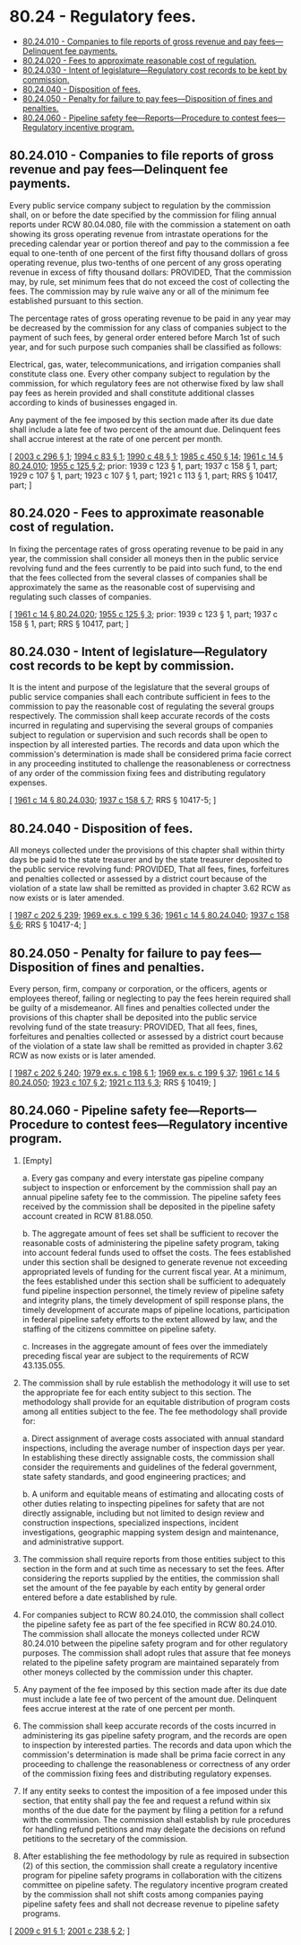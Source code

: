 # 80.24 - Regulatory fees.
* [80.24.010 - Companies to file reports of gross revenue and pay fees—Delinquent fee payments.](#8024010---companies-to-file-reports-of-gross-revenue-and-pay-feesdelinquent-fee-payments)
* [80.24.020 - Fees to approximate reasonable cost of regulation.](#8024020---fees-to-approximate-reasonable-cost-of-regulation)
* [80.24.030 - Intent of legislature—Regulatory cost records to be kept by commission.](#8024030---intent-of-legislatureregulatory-cost-records-to-be-kept-by-commission)
* [80.24.040 - Disposition of fees.](#8024040---disposition-of-fees)
* [80.24.050 - Penalty for failure to pay fees—Disposition of fines and penalties.](#8024050---penalty-for-failure-to-pay-feesdisposition-of-fines-and-penalties)
* [80.24.060 - Pipeline safety fee—Reports—Procedure to contest fees—Regulatory incentive program.](#8024060---pipeline-safety-feereportsprocedure-to-contest-feesregulatory-incentive-program)
## 80.24.010 - Companies to file reports of gross revenue and pay fees—Delinquent fee payments.
Every public service company subject to regulation by the commission shall, on or before the date specified by the commission for filing annual reports under RCW 80.04.080, file with the commission a statement on oath showing its gross operating revenue from intrastate operations for the preceding calendar year or portion thereof and pay to the commission a fee equal to one-tenth of one percent of the first fifty thousand dollars of gross operating revenue, plus two-tenths of one percent of any gross operating revenue in excess of fifty thousand dollars: PROVIDED, That the commission may, by rule, set minimum fees that do not exceed the cost of collecting the fees. The commission may by rule waive any or all of the minimum fee established pursuant to this section.

The percentage rates of gross operating revenue to be paid in any year may be decreased by the commission for any class of companies subject to the payment of such fees, by general order entered before March 1st of such year, and for such purpose such companies shall be classified as follows:

Electrical, gas, water, telecommunications, and irrigation companies shall constitute class one. Every other company subject to regulation by the commission, for which regulatory fees are not otherwise fixed by law shall pay fees as herein provided and shall constitute additional classes according to kinds of businesses engaged in.

Any payment of the fee imposed by this section made after its due date shall include a late fee of two percent of the amount due. Delinquent fees shall accrue interest at the rate of one percent per month.

\[ [2003 c 296 § 1](http://lawfilesext.leg.wa.gov/biennium/2003-04/Pdf/Bills/Session%20Laws/House/1356.SL.pdf?cite=2003%20c%20296%20§%201); [1994 c 83 § 1](http://lawfilesext.leg.wa.gov/biennium/1993-94/Pdf/Bills/Session%20Laws/House/2338.SL.pdf?cite=1994%20c%2083%20§%201); [1990 c 48 § 1](http://leg.wa.gov/CodeReviser/documents/sessionlaw/1990c48.pdf?cite=1990%20c%2048%20§%201); [1985 c 450 § 14](http://leg.wa.gov/CodeReviser/documents/sessionlaw/1985c450.pdf?cite=1985%20c%20450%20§%2014); [1961 c 14 § 80.24.010](http://leg.wa.gov/CodeReviser/documents/sessionlaw/1961c14.pdf?cite=1961%20c%2014%20§%2080.24.010); [1955 c 125 § 2](http://leg.wa.gov/CodeReviser/documents/sessionlaw/1955c125.pdf?cite=1955%20c%20125%20§%202); prior: 1939 c 123 § 1, part; 1937 c 158 § 1, part; 1929 c 107 § 1, part; 1923 c 107 § 1, part; 1921 c 113 § 1, part; RRS § 10417, part; \]

## 80.24.020 - Fees to approximate reasonable cost of regulation.
In fixing the percentage rates of gross operating revenue to be paid in any year, the commission shall consider all moneys then in the public service revolving fund and the fees currently to be paid into such fund, to the end that the fees collected from the several classes of companies shall be approximately the same as the reasonable cost of supervising and regulating such classes of companies.

\[ [1961 c 14 § 80.24.020](http://leg.wa.gov/CodeReviser/documents/sessionlaw/1961c14.pdf?cite=1961%20c%2014%20§%2080.24.020); [1955 c 125 § 3](http://leg.wa.gov/CodeReviser/documents/sessionlaw/1955c125.pdf?cite=1955%20c%20125%20§%203); prior: 1939 c 123 § 1, part; 1937 c 158 § 1, part; RRS § 10417, part; \]

## 80.24.030 - Intent of legislature—Regulatory cost records to be kept by commission.
It is the intent and purpose of the legislature that the several groups of public service companies shall each contribute sufficient in fees to the commission to pay the reasonable cost of regulating the several groups respectively. The commission shall keep accurate records of the costs incurred in regulating and supervising the several groups of companies subject to regulation or supervision and such records shall be open to inspection by all interested parties. The records and data upon which the commission's determination is made shall be considered prima facie correct in any proceeding instituted to challenge the reasonableness or correctness of any order of the commission fixing fees and distributing regulatory expenses.

\[ [1961 c 14 § 80.24.030](http://leg.wa.gov/CodeReviser/documents/sessionlaw/1961c14.pdf?cite=1961%20c%2014%20§%2080.24.030); [1937 c 158 § 7](http://leg.wa.gov/CodeReviser/documents/sessionlaw/1937c158.pdf?cite=1937%20c%20158%20§%207); RRS § 10417-5; \]

## 80.24.040 - Disposition of fees.
All moneys collected under the provisions of this chapter shall within thirty days be paid to the state treasurer and by the state treasurer deposited to the public service revolving fund: PROVIDED, That all fees, fines, forfeitures and penalties collected or assessed by a district court because of the violation of a state law shall be remitted as provided in chapter 3.62 RCW as now exists or is later amended.

\[ [1987 c 202 § 239](http://leg.wa.gov/CodeReviser/documents/sessionlaw/1987c202.pdf?cite=1987%20c%20202%20§%20239); [1969 ex.s. c 199 § 36](http://leg.wa.gov/CodeReviser/documents/sessionlaw/1969ex1c199.pdf?cite=1969%20ex.s.%20c%20199%20§%2036); [1961 c 14 § 80.24.040](http://leg.wa.gov/CodeReviser/documents/sessionlaw/1961c14.pdf?cite=1961%20c%2014%20§%2080.24.040); [1937 c 158 § 6](http://leg.wa.gov/CodeReviser/documents/sessionlaw/1937c158.pdf?cite=1937%20c%20158%20§%206); RRS § 10417-4; \]

## 80.24.050 - Penalty for failure to pay fees—Disposition of fines and penalties.
Every person, firm, company or corporation, or the officers, agents or employees thereof, failing or neglecting to pay the fees herein required shall be guilty of a misdemeanor. All fines and penalties collected under the provisions of this chapter shall be deposited into the public service revolving fund of the state treasury: PROVIDED, That all fees, fines, forfeitures and penalties collected or assessed by a district court because of the violation of a state law shall be remitted as provided in chapter 3.62 RCW as now exists or is later amended.

\[ [1987 c 202 § 240](http://leg.wa.gov/CodeReviser/documents/sessionlaw/1987c202.pdf?cite=1987%20c%20202%20§%20240); [1979 ex.s. c 198 § 1](http://leg.wa.gov/CodeReviser/documents/sessionlaw/1979ex1c198.pdf?cite=1979%20ex.s.%20c%20198%20§%201); [1969 ex.s. c 199 § 37](http://leg.wa.gov/CodeReviser/documents/sessionlaw/1969ex1c199.pdf?cite=1969%20ex.s.%20c%20199%20§%2037); [1961 c 14 § 80.24.050](http://leg.wa.gov/CodeReviser/documents/sessionlaw/1961c14.pdf?cite=1961%20c%2014%20§%2080.24.050); [1923 c 107 § 2](http://leg.wa.gov/CodeReviser/documents/sessionlaw/1923c107.pdf?cite=1923%20c%20107%20§%202); [1921 c 113 § 3](http://leg.wa.gov/CodeReviser/documents/sessionlaw/1921c113.pdf?cite=1921%20c%20113%20§%203); RRS § 10419; \]

## 80.24.060 - Pipeline safety fee—Reports—Procedure to contest fees—Regulatory incentive program.
1. [Empty]

    a.  Every gas company and every interstate gas pipeline company subject to inspection or enforcement by the commission shall pay an annual pipeline safety fee to the commission. The pipeline safety fees received by the commission shall be deposited in the pipeline safety account created in RCW 81.88.050.

    b.  The aggregate amount of fees set shall be sufficient to recover the reasonable costs of administering the pipeline safety program, taking into account federal funds used to offset the costs. The fees established under this section shall be designed to generate revenue not exceeding appropriated levels of funding for the current fiscal year. At a minimum, the fees established under this section shall be sufficient to adequately fund pipeline inspection personnel, the timely review of pipeline safety and integrity plans, the timely development of spill response plans, the timely development of accurate maps of pipeline locations, participation in federal pipeline safety efforts to the extent allowed by law, and the staffing of the citizens committee on pipeline safety.

    c.  Increases in the aggregate amount of fees over the immediately preceding fiscal year are subject to the requirements of RCW 43.135.055.

2. The commission shall by rule establish the methodology it will use to set the appropriate fee for each entity subject to this section. The methodology shall provide for an equitable distribution of program costs among all entities subject to the fee. The fee methodology shall provide for:

    a.  Direct assignment of average costs associated with annual standard inspections, including the average number of inspection days per year. In establishing these directly assignable costs, the commission shall consider the requirements and guidelines of the federal government, state safety standards, and good engineering practices; and

    b.  A uniform and equitable means of estimating and allocating costs of other duties relating to inspecting pipelines for safety that are not directly assignable, including but not limited to design review and construction inspections, specialized inspections, incident investigations, geographic mapping system design and maintenance, and administrative support.

3. The commission shall require reports from those entities subject to this section in the form and at such time as necessary to set the fees. After considering the reports supplied by the entities, the commission shall set the amount of the fee payable by each entity by general order entered before a date established by rule.

4. For companies subject to RCW 80.24.010, the commission shall collect the pipeline safety fee as part of the fee specified in RCW 80.24.010. The commission shall allocate the moneys collected under RCW 80.24.010 between the pipeline safety program and for other regulatory purposes. The commission shall adopt rules that assure that fee moneys related to the pipeline safety program are maintained separately from other moneys collected by the commission under this chapter.

5. Any payment of the fee imposed by this section made after its due date must include a late fee of two percent of the amount due. Delinquent fees accrue interest at the rate of one percent per month.

6. The commission shall keep accurate records of the costs incurred in administering its gas pipeline safety program, and the records are open to inspection by interested parties. The records and data upon which the commission's determination is made shall be prima facie correct in any proceeding to challenge the reasonableness or correctness of any order of the commission fixing fees and distributing regulatory expenses.

7. If any entity seeks to contest the imposition of a fee imposed under this section, that entity shall pay the fee and request a refund within six months of the due date for the payment by filing a petition for a refund with the commission. The commission shall establish by rule procedures for handling refund petitions and may delegate the decisions on refund petitions to the secretary of the commission.

8. After establishing the fee methodology by rule as required in subsection (2) of this section, the commission shall create a regulatory incentive program for pipeline safety programs in collaboration with the citizens committee on pipeline safety. The regulatory incentive program created by the commission shall not shift costs among companies paying pipeline safety fees and shall not decrease revenue to pipeline safety programs.

\[ [2009 c 91 § 1](http://lawfilesext.leg.wa.gov/biennium/2009-10/Pdf/Bills/Session%20Laws/House/1388-S.SL.pdf?cite=2009%20c%2091%20§%201); [2001 c 238 § 2](http://lawfilesext.leg.wa.gov/biennium/2001-02/Pdf/Bills/Session%20Laws/Senate/5182-S.SL.pdf?cite=2001%20c%20238%20§%202); \]

